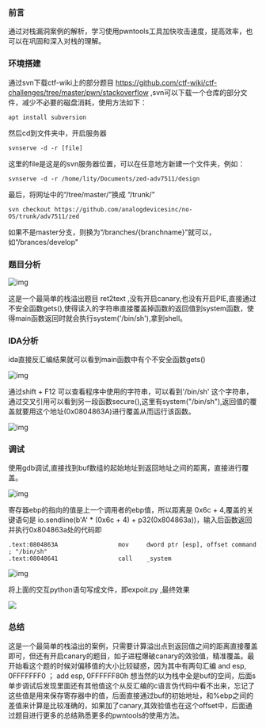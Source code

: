 ### 前言

通过对栈漏洞案例的解析，学习使用pwntools工具加快攻击速度，提高效率，也可以在巩固和深入对栈的理解。

### 环境搭建

通过svn下载ctf-wiki上的部分题目   https://github.com/ctf-wiki/ctf-challenges/tree/master/pwn/stackoverflow ,svn可以下载一个仓库的部分文件，减少不必要的磁盘消耗，使用方法如下：

```
apt install subversion 
```

然后cd到文件夹中，开启服务器

```
svnserve -d -r [file]
```

这里的file是这是的svn服务器位置，可以在任意地方新建一个文件夹，例如：

```
svnserve -d -r /home/lity/Documents/zed-adv7511/design
```

最后，将网址中的“/tree/master/”换成 “/trunk/”

```
svn checkout https://github.com/analogdevicesinc/no-OS/trunk/adv7511/zed
```

如果不是master分支，则换为“/branches/{branchname}”就可以，如“/brances/develop"

### 题目分析

![img]('./00.PNG')

这是一个最简单的栈溢出题目 ret2text ,没有开启canary,也没有开启PIE,直接通过不安全函数gets(),使得读入的字符串直接覆盖掉函数的返回值到system函数，使得main函数返回时就会执行system('/bin/sh'),拿到shell。

### IDA分析

ida直接反汇编结果就可以看到main函数中有个不安全函数gets()

![img](H:\CVE_download\stack_overflow\01.PNG)

通过shift + F12 可以查看程序中使用的字符串，可以看到'/bin/sh' 这个字符串，通过交叉引用可以看到另一段函数secure(),这里有system("/bin/sh"),返回值的覆盖就要用这个地址(0x0804863A)进行覆盖从而运行该函数。

![img](H:\CVE_download\stack_overflow\02.PNG)

### 调试

使用gdb调试,直接找到buf数组的起始地址到返回地址之间的距离，直接进行覆盖。

![img](H:\CVE_download\stack_overflow\03.PNG)

寄存器ebp的指向的值是上一个调用者的ebp值，所以距离是 0x6c + 4,覆盖的关键语句是 io.sendline(b'A' * (0x6c + 4) + p32(0x804863a))，输入后函数返回并执行0x804863a处的代码即

```
.text:0804863A                 mov     dword ptr [esp], offset command ; "/bin/sh"
.text:08048641                 call    _system
```

![img](H:\CVE_download\stack_overflow\04.PNG)

将上面的交互python语句写成文件，即expoit.py ,最终效果

![](H:\CVE_download\stack_overflow\05.PNG)

### 总结

这是一个最简单的栈溢出的案例，只需要计算溢出点到返回值之间的距离直接覆盖即可，但还有开启canary的题目，如子进程爆破canary的效验值，精准覆盖。最开始看这个题的时候对偏移值的大小比较疑惑，因为其中有两句汇编 and     esp, 0FFFFFFF0     ；   add     esp, 0FFFFFF80h 想当然的以为栈中全是buf的空间，后面s单步调试后发现里面还有其他值这个从反汇编的c语言伪代码中看不出来，忘记了这些值是用来保存寄存器中的值，后面直接通过buf的初始地址，和%ebp之间的差值来计算是比较准确的，如果加了canary,其效验值也在这个offset中，后面通过题目进行更多的总结熟悉更多的pwntools的使用方法。
